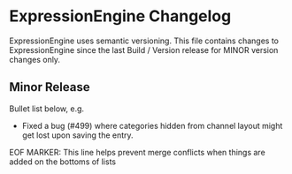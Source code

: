 # ExpressionEngine Changelog

ExpressionEngine uses semantic versioning. This file contains changes to ExpressionEngine since the last Build / Version release for MINOR version changes only.

## Minor Release

Bullet list below, e.g.
   - Fixed a bug (#499) where categories hidden from channel layout might get lost upon saving the entry.



EOF MARKER: This line helps prevent merge conflicts when things are
added on the bottoms of lists
